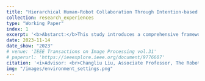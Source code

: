 ```yaml
---
title: "Hierarchical Human-Robot Collaboration Through Intention-based Adaptive Planning Prediction "
collection: research_experiences
type: "Working Paper"
index: 1
excerpt: '<b>Abstarct:</b>This study introduces a comprehensive framework designed to enhance hierarchical human detection and intention recognition in the context of human-robot collaboration. The framework incorporates two key components: hierarchical human detection through distance estimation and hierarchical planning prediction via intention prediction and trajectory adaptation. First, we present a novel approach for <b>hierarchical human detection through boundary-sensitive distance estimation</b>, which effectively eliminates potential interferences. This method significantly <b>boosts the precision of low-level human intention recognition</b>. Furthermore, we propose a methodology for hierarchical human intention-based planning prediction. This approach involves the <b>decomposition of high-level intentions into a series of sub-tasks</b>. This decomposition <b>facilitates planning prediction based on low-level intentions</b>, thus offering a structured and efficient means for robots to understand and respond to human intententions. Besides, this approach also includes <b>trajectory adaptation</b> for robots to adapt to diffenrent human behaviors. The implementation of hierarchical planning and intention prediction within the framework has notable benefits. It substantially <b>enhances human-robot collaboration efficiency</b>, resulting in interactions that are <b>more robust, convenient, and intuitive</b>. This research contributes to the advancement of human-robot interaction and holds promise for a wide range of applications in robotics and automation.'
date: 2023-11-14
date_show: "2023"
# venue: 'IEEE Transactions on Image Processing vol.31'
# paperurl: 'https://ieeexplore.ieee.org/document/9776607'
citation: '<i>Advisor: <br>Changliu Liu, Associate Professor, The Robotics Institute, CMU</i>' 
img: "/images/environment_settings.png"
---
```


